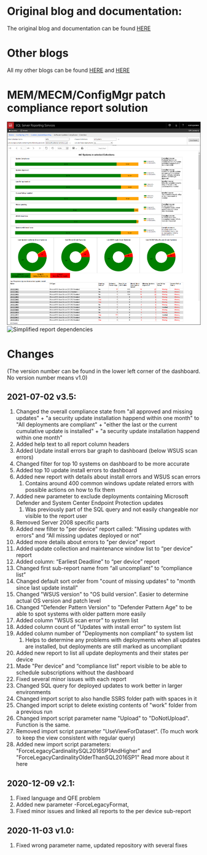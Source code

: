 # Original blog and documentation:
The original blog and documentation can be found [HERE](https://techcommunity.microsoft.com/t5/core-infrastructure-and-security/mastering-configuration-manager-patch-compliance-reporting/ba-p/1415088 "Mastering configuration manager patch compliance reporting")


# Other blogs
All my other blogs can be found [HERE](https://aka.ms/JonasOhmsenBlogs "JonasOhmsenBlogs")
and [HERE](https://techcommunity.microsoft.com/t5/core-infrastructure-and-security/mastering-configuration-manager-bandwidth-limitations-for-vpn/ba-p/1280002 "Mastering Configuration Manager Bandwidth limitations for VPN connected Clients")


# MEM/MECM/ConfigMgr patch compliance report solution
![Update dashboard](/.attachments/Dashboard-B.png)
![Simplified report dependencies](/.attachments/UpdateReporting001-level.PNG)


# Changes
(The version number can be found in the lower left corner of the dashboard. No version number means v1.0)

## 2021-07-02 v3.5:
1. Changed the overall compliance state from "all approved and missing updates" + "a security update installation happend within one month" to "All deployments are compliant" + "either the last or the current cumulative update is installed" + "a security update installation happend within one month"
1. Added help text to all report column headers
1. Added Update install errors bar graph to dashboard (below WSUS scan errors)
1. Changed filter for top 10 systems on dashboard to be more accurate
1. Added top 10 update install errors to dashboard
1. Added new report with details about install errors and WSUS scan errors
   1. Contains around 400 common windows update related errors with possible actions on how to fix them
1. Added new parameter to exclude deployments containing Microsoft Defender and System Center Endpoint Protection updates
   1. Was previously part of the SQL query and not easily changeable nor visible to the report user
1. Removed Server 2008 specific parts
1. Added new filter to "per device" report called: "Missing updates with errors" and “All missing updates deployed or not”
1. Added more details about errors to "per device" report
1. Added update collection and maintenance window list to “per device” report
1. Added column: “Earliest Deadline” to “per device” report
1. Changed first sub-report name from “all uncompliant” to “compliance list”
1. Changed default sort order from "count of missing updates" to "month since last update install"
1. Changed "WSUS version" to "OS build version". Easier to determine actual OS version and patch level
1. Changed "Defender Pattern Version" to "Defender Pattern Age" to be able to spot systems with older pattern more easily
1. Added column "WSUS scan error" to system list
1. Added column count of "Updates with install error" to system list
1. Added column number of "Deployments non compliant" to system list
   1. Helps to determine any problems with deployments when all updates are installed, but deployments are still marked as uncompliant
1. Added new report to list all update deployments and their states per device
1. Made "Per device" and “compliance list" report visible to be able to schedule subscriptions without the dashboard
1. Fixed several minor issues with each report
1. Changed SQL query for deployed updates to work better in larger environments
1. Changed import script to also handle SSRS folder path with spaces in it
1. Changed import script to delete existing contents of "work" folder from a previous run
1. Changed import script parameter name "Upload" to "DoNotUpload". Function is the same.
1. Removed import script parameter "UseViewForDataset". (To much work to keep the view consistent with regular query)
1. Added new import script parameters: "ForceLegacyCardinalitySQL2016SP1AndHigher" and "ForceLegacyCardinalityOlderThanSQL2016SP1" Read more about it here

## 2020-12-09 v2.1:
1. Fixed language and QFE problem
1. Added new parameter -ForceLegacyFormat,
1. Fixed minor issues and linked all reports to the per device sub-report

## 2020-11-03 v1.0:
1. Fixed wrong parameter name, updated repository with several fixes
